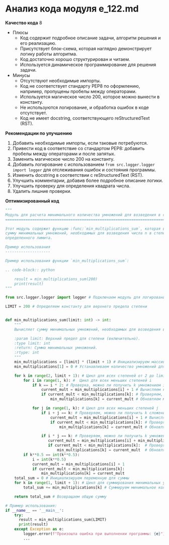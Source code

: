# Анализ кода модуля e_122.md

**Качество кода**
8
-  Плюсы
    - Код содержит подробное описание задачи, алгоритм решения и его реализацию.
    - Присутствует блок-схема, которая наглядно демонстрирует логику работы алгоритма.
    - Код достаточно хорошо структурирован и читаем.
    - Используется динамическое программирование для решения задачи.
 -  Минусы
    - Отсутствуют необходимые импорты.
    - Код не соответствует стандарту PEP8 по оформлению, например, пропущены пробелы между операторами.
    - Используется магическое число 200, которое можно вынести в константу.
    - Не используются логирование, и обработка ошибок в коде отсутствует.
    - Код не имеет docstring, соответствующего reStructuredText (RST).

**Рекомендации по улучшению**
1. Добавить необходимые импорты, если таковые потребуются.
2. Привести код в соответствие со стандартом PEP8: добавить пробелы между операторами и после запятых.
3. Заменить магическое число 200 на константу.
4. Добавить логирование с использованием `from src.logger.logger import logger` для отслеживания ошибок и состояния программы.
5. Изменить docstring в соответствии с reStructuredText (RST).
6. Улучшить комментарии, добавив более подробное описание логики.
7. Улучшить проверку для определения квадрата числа.
8. Удалить лишние проверки.

**Оптимизированный код**
```python
"""
Модуль для расчета минимального количества умножений для возведения в степень.
==============================================================================

Этот модуль содержит функцию :func:`min_multiplications_sum`, которая вычисляет
сумму минимальных умножений, необходимых для возведения числа n в степени от 1 до
определенного лимита.

Пример использования
--------------------

Пример использования функции `min_multiplications_sum`:

.. code-block:: python

    result = min_multiplications_sum(200)
    print(result)
"""

from src.logger.logger import logger # Подключаем модуль для логирования

LIMIT = 200 # Определяем константу для верхнего предела степени


def min_multiplications_sum(limit: int) -> int:
    """
    Вычисляет сумму минимальных умножений, необходимых для возведения в степень от 1 до limit.

    :param limit: Верхний предел для степени (включительно).
    :type limit: int
    :return: Сумма минимальных умножений.
    :rtype: int
    """
    min_multiplications = [limit] * (limit + 1) # Инициализируем массив максимальными значениями
    min_multiplications[1] = 0 # Устанавливаем количество умножений для n^1 равным 0

    for k in range(2, limit + 1): # Цикл для всех степеней от 2 до limit
        for i in range(1, k): #  Цикл для всех меньших степеней i
            if k == i * 2: # Проверка, можно ли получить k умножением i на 2
                current_mult = min_multiplications[i] + 1 # Вычисляем количество умножений через умножение на 2
                if current_mult < min_multiplications[k]: # Проверяем, является ли текущее количество умножений минимальным
                    min_multiplications[k] = current_mult # Обновляем минимальное количество умножений

            for j in range(1, k): # Цикл для всех меньших степеней j
                if i + j == k: # Проверяем, можно ли получить k сложением i и j
                    current_mult = min_multiplications[i] + 1 # Вычисляем количество умножений через сложение
                    if current_mult < min_multiplications[k]: # Проверяем, является ли текущее количество умножений минимальным
                        min_multiplications[k] = current_mult # Обновляем минимальное количество умножений

                if i * j == k: # Проверяем, можно ли получить k умножением i на j
                   current_mult = min_multiplications[i] + min_multiplications[j] + 1 # Вычисляем количество умножений через умножение
                   if current_mult < min_multiplications[k]:  # Проверяем, является ли текущее количество умножений минимальным
                       min_multiplications[k] = current_mult  # Обновляем минимальное количество умножений
        if k**0.5 == int(k**0.5):
            i = int(k**0.5)
            current_mult = min_multiplications[i] + 1
            if current_mult < min_multiplications[k]:
                min_multiplications[k] = current_mult
    total_sum = 0 # Инициализируем переменную для суммы
    for k in range(1, limit + 1): # Цикл для суммирования минимальных умножений
        total_sum += min_multiplications[k] # Суммируем минимальное количество умножений для каждой степени

    return total_sum # Возвращаем общую сумму

# Пример использования:
if __name__ == '__main__':
    try:
      result = min_multiplications_sum(LIMIT)
      print(result)
    except Exception as e:
        logger.error(f"Произошла ошибка при выполнении программы: {e}")
        ...
```